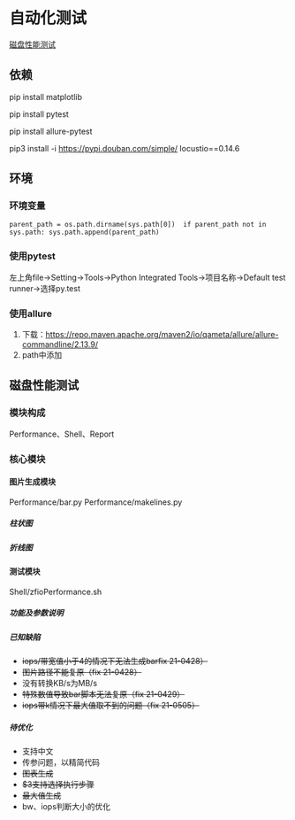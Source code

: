 # 自动化测试

[磁盘性能测试](#磁盘性能测试)


## 依赖
pip install matplotlib

pip install pytest

pip install allure-pytest

pip3 install -i https://pypi.douban.com/simple/ locustio==0.14.6


## 环境

### 环境变量
`parent_path = os.path.dirname(sys.path[0]) 
if parent_path not in sys.path:
    sys.path.append(parent_path)`
    
### 使用pytest
左上角file->Setting->Tools->Python Integrated Tools->项目名称->Default test runner->选择py.test

### 使用allure
1. 下载：https://repo.maven.apache.org/maven2/io/qameta/allure/allure-commandline/2.13.9/
2. path中添加

## 磁盘性能测试 

### 模块构成
Performance、Shell、Report

### 核心模块

#### 图片生成模块
Performance/bar.py
Performance/makelines.py

##### 柱状图

##### 折线图


#### 测试模块
Shell/zfioPerformance.sh

##### 功能及参数说明

##### 已知缺陷
* ~~iops/带宽值小于4的情况下无法生成barfix 21-0428）~~
* ~~图片路径不能复原（fix 21-0428）~~
* 没有转换KB/s为MB/s
* ~~特殊数值导致bar脚本无法复原（fix 21-0429）~~
* ~~iops带k情况下最大值取不到的问题（fix 21-0505）~~

##### 待优化
* 支持中文
* 传参问题，以精简代码
* ~~图表生成~~
* ~~$3支持选择执行步骤~~
* ~~最大值生成~~
* bw、iops判断大小的优化




